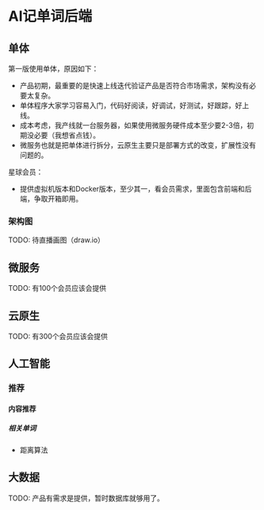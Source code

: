 # AI记单词后端

## 单体

第一版使用单体，原因如下：

* 产品初期，最重要的是快速上线迭代验证产品是否符合市场需求，架构没有必要太复杂。
* 单体程序大家学习容易入门，代码好阅读，好调试，好测试，好跟踪，好上线。
* 成本考虑，我产线就一台服务器，如果使用微服务硬件成本至少要2-3倍，初期没必要（我想省点钱）。
* 微服务也就是把单体进行拆分，云原生主要只是部署方式的改变，扩展性没有问题的。

星球会员：

* 提供虚拟机版本和Docker版本，至少其一，看会员需求，里面包含前端和后端，争取开箱即用。

### 架构图

TODO: 待直播画图（draw.io）

## 微服务

TODO: 有100个会员应该会提供

## 云原生

TODO: 有300个会员应该会提供

## 人工智能

### 推荐

#### 内容推荐

##### 相关单词

* 距离算法

## 大数据

TODO: 产品有需求是提供，暂时数据库就够用了。
